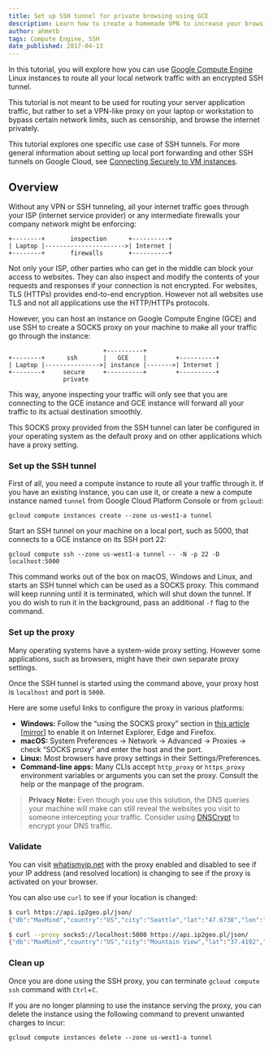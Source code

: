 ```yaml
---
title: Set up SSH tunnel for private browsing using GCE
description: Learn how to create a homemade VPN to increase your browsing privacy through SSH tunneling.
author: ahmetb
tags: Compute Engine, SSH
date_published: 2017-04-13
---
```



In this tutorial, you will explore how you can use [Google Compute Engine][gce]
Linux instances to route all your local network traffic with an encrypted SSH
tunnel.

This tutorial is not meant to be used for routing your server application
traffic, but rather to set a VPN-like proxy on your laptop or workstation to
bypass certain network limits, such as censorship, and browse the internet
privately.

This tutorial explores one specific use case of SSH tunnels. For more general 
information about setting up local port forwarding and other SSH tunnels on Google Cloud,
see [Connecting Securely to VM instances](https://cloud.google.com/solutions/connecting-securely).

## Overview

Without any VPN or SSH tunneling, all your internet traffic goes through your
ISP (internet service provider) or any intermediate firewalls your company
network might be enforcing:

```
+--------+       inspection      +----------+
| Laptop |---------------------->| Internet |
+--------+       firewalls       +----------+
```

Not only your ISP, other parties who can get in the middle can block your
access to websites. They can also inspect and modify the contents of your
requests and responses if your connection is not encrypted. For websites, TLS
(HTTPs) provides end-to-end encryption. However not all websites use TLS and
not all applications use the HTTP/HTTPs protocols.

However, you can host an instance on Google Compute Engine (GCE) and use SSH to
create a SOCKS proxy on your machine to make all your traffic go through the
instance:

```
                          +----------+
+--------+      ssh       |   GCE    |        +----------+
| Laptop |--------------->| instance |------->| Internet |
+--------+     secure     +----------+        +----------+
               private
```

This way, anyone inspecting your traffic will only see that you are connecting
to the GCE instance and GCE instance will forward all your traffic to its actual
destination smoothly.

This SOCKS proxy provided from the SSH tunnel can later be configured in your
operating system as the default proxy and on other applications which have a
proxy setting.

### Set up the SSH tunnel

First of all, you need a compute instance to route all your traffic through it.
If you have an existing instance, you can use it, or create a new a compute
instance named `tunnel` from Google Cloud Platform Console or from `gcloud`:

    gcloud compute instances create --zone us-west1-a tunnel

Start an SSH tunnel on your machine on a local port, such as 5000, that
connects to a GCE instance on its SSH port 22:

    gcloud compute ssh --zone us-west1-a tunnel -- -N -p 22 -D localhost:5000

This command works out of the box on macOS, Windows and Linux, and starts an
SSH tunnel which can be used as a SOCKS proxy. This command will keep running
until it is terminated, which will shut down the tunnel. If you do wish to run
it in the background, pass an additional `-f` flag to the command.

### Set up the proxy

Many operating systems have a system-wide proxy setting. However some
applications, such as browsers, might have their own separate proxy settings.

Once the SSH tunnel is started using the command above, your proxy host is
`localhost` and port is `5000`.

Here are some useful links to configure the proxy in various platforms:

- **Windows:** Follow the “using the SOCKS proxy” section in [this article][win]
  [[mirror][win-a]] to enable it on Internet Explorer, Edge and Firefox.
- **macOS:** System Preferences &rarr; Network &rarr; Advanced &rarr; Proxies
  &rarr; check “SOCKS proxy” and enter the host and the port.
- **Linux:** Most browsers have proxy settings in their Settings/Preferences.
- **Command-line apps:** Many CLIs accept `http_proxy` or `https_proxy`
  environment variables or arguments you can set the proxy. Consult the help or
  the manpage of the program.

> **Privacy Note:** Even though you use this solution, the DNS queries your
> machine will make can still reveal the websites you visit to someone
> intercepting your traffic. Consider using [DNSCrypt] to encrypt your DNS
> traffic.

### Validate

You can visit [whatismyip.net](https://www.whatismyip.net/) with the proxy
enabled and disabled to see if your IP address (and resolved location) is
changing to see if the proxy is activated on your browser.

You can also use `curl` to see if your location is changed:

```sh
$ curl https://api.ip2geo.pl/json/
{"db":"MaxMind","country":"US","city":"Seattle","lat":"47.6738","lon":"-122.3419"}

$ curl --proxy socks5://localhost:5000 https://api.ip2geo.pl/json/
{"db":"MaxMind","country":"US","city":"Mountain View","lat":"37.4192","lon":"-122.0574"}
```

### Clean up

Once you are done using the SSH proxy, you can terminate `gcloud compute ssh`
command with `Ctrl`+`C`.

If you are no longer planning to use the instance serving the proxy, you can
delete the instance using the following command to prevent unwanted charges to
incur:

    gcloud compute instances delete --zone us-west1-a tunnel

[gce]: https://cloud.google.com/compute/
[win]: https://www.ocf.berkeley.edu/~xuanluo/sshproxywin.html
[win-a]: https://web.archive.org/web/20160609073255/https://www.ocf.berkeley.edu/~xuanluo/sshproxywin.html
[DNSCrypt]: https://dnscrypt.org/
